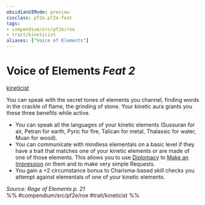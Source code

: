 ```yaml
---
obsidianUIMode: preview
cssclass: pf2e,pf2e-feat
tags:
- compendium/src/pf2e/roe
- trait/kineticist
aliases: ["Voice of Elements"]
---
```

# Voice of Elements  *Feat 2*  
[kineticist](kineticist-roe.md "Kineticist Class Trait")  


You can speak with the secret tones of elements you channel, finding words in the crackle of flame, the grinding of stone. Your kinetic aura grants you these three benefits while active.

- You can speak all the languages of your kinetic elements (Sussuran for air, Petran for earth, Pyric for fire, Talican for metal, Thalassic for water, Muan for wood).
- You can communicate with mindless elementals on a basic level if they have a trait that matches one of your kinetic elements or are made of one of those elements. This allows you to use [Diplomacy](skills.md#Diplomacy) to [Make an Impression](make-an-impression.md) on them and to make very simple Requests.
- You gain a +2 circumstance bonus to Charisma-based skill checks you attempt against elementals of one of your kinetic elements.

*Source: Rage of Elements p. 21*  
%% #compendium/src/pf2e/roe #trait/kineticist %%
